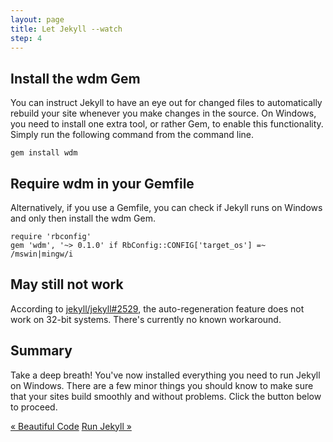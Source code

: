 ```yaml
---
layout: page
title: Let Jekyll --watch
step: 4
---
```


## Install the wdm Gem

You can instruct Jekyll to have an eye out for changed files to automatically rebuild your site whenever you make changes in the source. On Windows, you need to install one extra tool, or rather Gem, to enable this functionality. Simply run the following command from the command line.

~~~
gem install wdm
~~~

## Require wdm in your Gemfile

Alternatively, if you use a Gemfile, you can check if Jekyll runs on Windows and only then install the wdm Gem.

~~~
require 'rbconfig'
gem 'wdm', '~> 0.1.0' if RbConfig::CONFIG['target_os'] =~ /mswin|mingw/i
~~~

## May still not work

According to [jekyll/jekyll#2529](https://github.com/jekyll/jekyll/issues/2529), the auto-regeneration feature does not work on 32-bit systems. There's currently no known workaround.

## Summary

Take a deep breath! You've now installed everything you need to run Jekyll on Windows. There are a few minor things you should know to make sure that your sites build smoothly and without problems. Click the button below to proceed.

<div class="pagination">
  <a class="pagination-item older" href="{{ site.baseurl }}3-syntax-highlighting">&laquo; Beautiful Code</a>
  <a class="pagination-item newer" href="{{ site.baseurl }}5-running-jekyll">Run Jekyll &raquo;</a>
</div>
